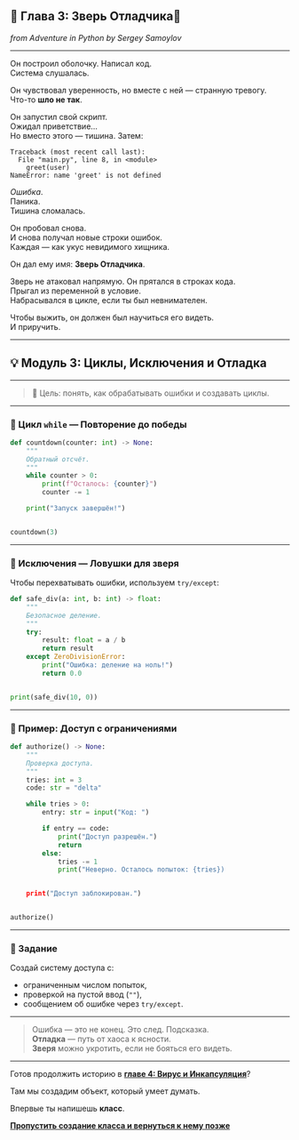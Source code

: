 ## 📖 Глава 3: Зверь Отладчика🦁

 *from Adventure in Python by Sergey Samoylov*

---

Он построил оболочку. Написал код.  
Система слушалась.

Он чувствовал уверенность, но вместе с ней — странную тревогу.  
Что-то **шло не так**.

Он запустил свой скрипт.  
Ожидал приветствие…  
Но вместо этого — тишина. Затем:

```
Traceback (most recent call last):
  File "main.py", line 8, in <module>
    greet(user)
NameError: name 'greet' is not defined
```

_Ошибка_.  
Паника.  
Тишина сломалась.

Он пробовал снова.  
И снова получал новые строки ошибок.  
Каждая — как укус невидимого хищника.

Он дал ему имя: **Зверь Отладчика**.

Зверь не атаковал напрямую. Он прятался в строках кода.  
Прыгал из переменной в условие.  
Набрасывался в цикле, если ты был невнимателен.

Чтобы выжить, он должен был научиться его видеть.  
И приручить.

---

## 💡 Модуль 3: Циклы, Исключения и Отладка

---

> 🎯 Цель: понять, как обрабатывать ошибки и создавать циклы.

---

### 🔹 Цикл `while` — Повторение до победы

```python
def countdown(counter: int) -> None:
    """
    Обратный отсчёт.
    """
    while counter > 0:
        print(f"Осталось: {counter}")
        counter -= 1

    print("Запуск завершён!")


countdown(3)
```

---

### 🔹 Исключения — Ловушки для зверя

Чтобы перехватывать ошибки, используем `try/except`:

```python
def safe_div(a: int, b: int) -> float:
    """
    Безопасное деление.
    """
    try:
        result: float = a / b
        return result
    except ZeroDivisionError:
        print("Ошибка: деление на ноль!")
        return 0.0


print(safe_div(10, 0))
```

---

### 🔹 Пример: Доступ с ограничениями

```python
def authorize() -> None:
    """
    Проверка доступа.
    """
    tries: int = 3
    code: str = "delta"

    while tries > 0:
        entry: str = input("Код: ")

        if entry == code:
            print("Доступ разрешён.")
            return
        else:
            tries -= 1
            print("Неверно. Осталось попыток: {tries})


    print("Доступ заблокирован.")


authorize()
```

---

### 🧠 Задание

Создай систему доступа с:
- ограниченным числом попыток,
- проверкой на пустой ввод (`""`),
- сообщением об ошибке через `try/except`.

---

> Ошибка — это не конец. Это след. Подсказка.  
> **Отладка** — путь от хаоса к ясности.  
> **Зверя** можно укротить, если не бояться его видеть.

---

Готов продолжить историю в [**главе 4: Вирус и Инкапсуляция**](Chapter_04)?  

Там мы создадим объект, который умеет думать.  

Впервые ты напишешь **класс**.

[**Пропустить создание класса и вернуться к нему позже**](Chapter_05.md)
